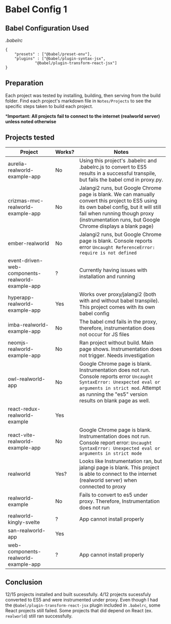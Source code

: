 # Babel  Config 1

## Babel Configuration Used
*.babelrc*
```
{
	"presets" : ["@babel/preset-env"],
	"plugins" : ["@babel/plugin-syntax-jsx",
		     "@babel/plugin-transform-react-jsx"]
}
```

## Preparation
Each project was tested by installing, building, then serving from the build folder. Find each project's markdown file in `Notes/Projects` to see the specific steps taken to build each project.

***Important: All projects fail to connect to the internet (realworld server) unless noted otherwise**

## Projects tested
Project | Works? | Notes
---|---|---
aurelia-realworld-example-app | No | Using this project's .babelrc and .babelrc.js to convert to ES5 results in a successful transpile, but fails the babel cmd in proxy.py.
crizmas-mvc-realworld-example-app | No | Jalangi2 runs, but Google Chrome page is blank. We can manually convert this project to ES5 using its own babel config, but it will still fail when running though proxy (instrumentation runs, but Google Chrome displays a blank page)
ember-realworld | No | Jalangi2 runs, but Google Chrome page is blank. Console reports error `Uncaught ReferenceError: require is not defined`
event-driven-web-components-realworld-example-app | ? | Currently having issues with installation and running
hyperapp-realworld-example-app | Yes | Works over proxy/jalangi2 (both with and without babel transpile). This project comes with its own babel config
imba-realworld-example-app | No | The babel cmd fails in the proxy, therefore, instrumentation does not occur for JS files
neomjs-realworld-example-app | No | Ran project without build. Main page shows. Instrumentation does not trigger. Needs investigation
owl-realworld-app | No | Google Chrome page is blank. Instrumentation does not run. Console reports error `Uncaught SyntaxError: Unexpected eval or arguments in strict mod`. Attempt as running the "es5" version results on blank page as well.
react-redux-realworld-example | Yes
react-vite-realworld-example-app | No | Google Chrome page is blank. Instrumentation does not run. Console report error: `Uncaught SyntaxError: Unexpected eval or arguments in strict mode`
realworld | Yes? | Looks like Instrumentation ran, but jalangi page is blank. This project is able to connect to the internet (realworld server) when connected to proxy
realworld-example | No | Fails to convert to es5 under proxy. Therefore, Instrumentation does not run
realworld-kingly-svelte | ? | App cannot install properly
san-realworld-app | Yes | 
web-components-realworld-example-app | ? | App cannot install properly

## Conclusion
12/15 projects installed and built sucessfully. 4/12 projects sucessfuly converted to ES5 and were instrumented under proxy. Even though I had the `@babel/plugin-transform-react-jsx` plugin included in `.babelrc`, some React projects still failed. Some projects that did depend on React (ex. `realworld`) still ran successfully.